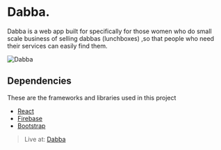 # Dabba.

Dabba is a web app built for specifically for those women who do small scale business of selling dabbas (lunchboxes) ,so that people who need their services can easily find them.

![Dabba](https://i.ibb.co/mbQXBNR/C.png)

## Dependencies

These are the frameworks and libraries used in this project

- [React](https://reactjs.org)
- [Firebase](https://firebase.google.com/)
- [Bootstrap](https://getbootstrap.com/)


> Live at: [Dabba](https://littlebrocolli-783c0.firebaseapp.com/)




